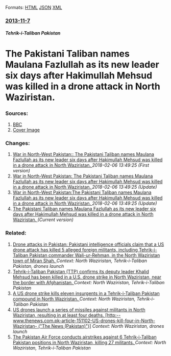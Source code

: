 
Formats: [HTML](/news/2013/11/7/the-pakistani-taliban-names-maulana-fazlullah-as-its-new-leader-six-days-after-hakimullah-mehsud-was-killed-in-a-drone-attack-in-north-wazir.html)  [JSON](/news/2013/11/7/the-pakistani-taliban-names-maulana-fazlullah-as-its-new-leader-six-days-after-hakimullah-mehsud-was-killed-in-a-drone-attack-in-north-wazir.json)  [XML](/news/2013/11/7/the-pakistani-taliban-names-maulana-fazlullah-as-its-new-leader-six-days-after-hakimullah-mehsud-was-killed-in-a-drone-attack-in-north-wazir.xml)  

### [2013-11-7](/news/2013/11/7/index.md)

##### Tehrik-i-Taliban Pakistan
# The Pakistani Taliban names Maulana Fazlullah as its new leader six days after Hakimullah Mehsud was killed in a drone attack in North Waziristan. 




### Sources:

1. [BBC](http://www.bbc.co.uk/news/world-asia-24854087)
1. [Cover Image](http://ichef-1.bbci.co.uk/news/1024/media/images/70974000/gif/_70974516_mullah.gif)

### Changes:

1. [War in North-West Pakistan:: The Pakistani Taliban names Maulana Fazlullah as its new leader six days after Hakimullah Mehsud was killed in a drone attack in North Waziristan. ](/news/2013/11/7/war-in-north-west-pakistan-the-pakistani-taliban-names-maulana-fazlullah-as-its-new-leader-six-days-after-hakimullah-mehsud-was-killed-in.md) _2018-02-06 13:49:25 (First version)_
2. [War in North-West Pakistan: The Pakistani Taliban names Maulana Fazlullah as its new leader six days after Hakimullah Mehsud was killed in a drone attack in North Waziristan. ](/news/2013/11/7/war-in-north-west-pakistan-pthe-pakistani-taliban-names-maulana-fazlullah-as-its-new-leader-six-days-after-hakimullah-mehsud-was-killed-in.md) _2018-02-06 13:49:25 (Update)_
3. [War in North-West Pakistan:The Pakistani Taliban names Maulana Fazlullah as its new leader six days after Hakimullah Mehsud was killed in a drone attack in North Waziristan. ](/news/2013/11/7/war-in-north-west-pakistan-pthe-pakistani-taliban-names-maulana-fazlullah-as-its-new-leader-six-days-after-hakimullah-mehsud-was-killed-in-a.md) _2018-02-06 13:49:25 (Update)_
3. [The Pakistani Taliban names Maulana Fazlullah as its new leader six days after Hakimullah Mehsud was killed in a drone attack in North Waziristan. ](/news/2013/11/7/the-pakistani-taliban-names-maulana-fazlullah-as-its-new-leader-six-days-after-hakimullah-mehsud-was-killed-in-a-drone-attack-in-north-wazir.md) _(Current version)_

### Related:

1. [Drone attacks in Pakistan: Pakistani intelligence officials claim that a US drone attack has killed 5 alleged foreign militants, including Tehrik-i-Taliban Pakistan commander Wali-ur-Rehman, in the North Waziristan town of Miran Shah. ](/news/2013/05/29/drone-attacks-in-pakistan-pakistani-intelligence-officials-claim-that-a-us-drone-attack-has-killed-5-alleged-foreign-militants-including-t.md) _Context: North Waziristan, Tehrik-i-Taliban Pakistan, drones launch_
2. [Tehrik-i-Taliban Pakistan (TTP) confirms its deputy leader Khalid Mehsud has been killed in a U.S. drone strike in North Waziristan, near the border with Afghanistan. ](/news/2018/02/12/tehrik-i-taliban-pakistan-ttp-confirms-its-deputy-leader-khalid-mehsud-has-been-killed-in-a-u-s-drone-strike-in-north-waziristan-near-th.md) _Context: North Waziristan, Tehrik-i-Taliban Pakistan_
3. [A US drone strike kills eleven insurgents in a Tehrik-i-Taliban Pakistan compound in North Waziristan. ](/news/2014/07/19/a-us-drone-strike-kills-eleven-insurgents-in-a-tehrik-i-taliban-pakistan-compound-in-north-waziristan.md) _Context: North Waziristan, Tehrik-i-Taliban Pakistan_
4. [US drones launch a series of missiles against militants in North Waziristan, resulting in at least four deaths. [http:--www.thenews.com.pk-article-151102-US-drones-kill-four-in-North-Waziristan- ("The News (Pakistan)")]](/news/2014/06/18/us-drones-launch-a-series-of-missiles-against-militants-in-north-waziristan-resulting-in-at-least-four-deaths-http-www-thenews-com-pk-a.md) _Context: North Waziristan, drones launch_
5. [The Pakistan Air Force conducts airstrikes against 6 Tehrik-i-Taliban Pakistan positions in North Waziristan, killing 27 militants. ](/news/2014/06/16/the-pakistan-air-force-conducts-airstrikes-against-6-tehrik-i-taliban-pakistan-positions-in-north-waziristan-killing-27-militants.md) _Context: North Waziristan, Tehrik-i-Taliban Pakistan_
